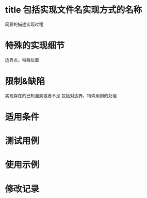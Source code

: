# title 包括实现文件名实现方式的名称
简要的描述实现过程

# 特殊的实现细节
边界点，特殊位置

# 限制&缺陷
实现存在的已知漏洞或者不足
包括对边界，特殊用例的处理

# 适用条件

# 测试用例

# 使用示例

# 修改记录


